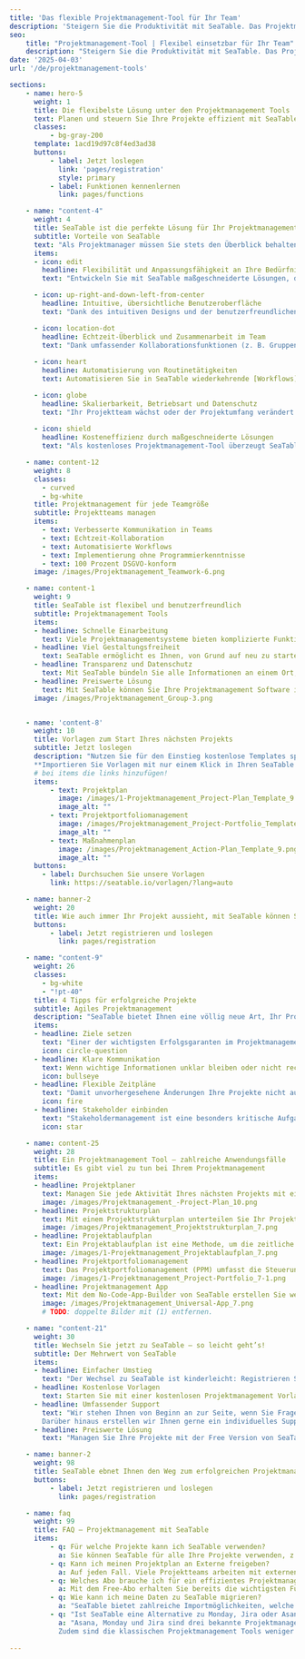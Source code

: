 ```yaml
---
title: 'Das flexible Projektmanagement-Tool für Ihr Team'
description: 'Steigern Sie die Produktivität mit SeaTable. Das Projektmanagement-Tool lässt sich in einfachen Schritten an Ihre Bedürfnisse anpassen.'
seo:
    title: "Projektmanagement-Tool | Flexibel einsetzbar für Ihr Team"
    description: "Steigern Sie die Produktivität mit SeaTable. Das Projektmanagement-Tool lässt sich in einfachen Schritten an Ihre Bedürfnisse anpassen"
date: '2025-04-03'
url: '/de/projektmanagement-tools'

sections:
    - name: hero-5
      weight: 1
      title: Die flexibelste Lösung unter den Projektmanagement Tools
      text: Planen und steuern Sie Ihre Projekte effizient mit SeaTable. Arbeiten Sie im Team kollaborativ in Echtzeit und **optimieren und automatisieren Sie Ihre Prozesse**. SeaTable bietet Ihnen alle Vorteile moderner Projektmanagement Tools, die Sie für eine gemeinsame Projektorganisation brauchen. 
      classes:
          - bg-gray-200
      template: 1acd19d97c8f4ed3ad38
      buttons:
          - label: Jetzt loslegen
            link: 'pages/registration'
            style: primary
          - label: Funktionen kennenlernen
            link: pages/functions

    - name: "content-4"
      weight: 4
      title: SeaTable ist die perfekte Lösung für Ihr Projektmanagement
      subtitle: Vorteile von SeaTable
      text: "Als Projektmanager müssen Sie stets den Überblick behalten, um komplexe Projekte effektiv zu steuern. Doch herkömmliche Software für Projektmanagement stößt oft an ihre Grenzen, besonders wenn es um agiles Projektmanagement geht. SeaTable bietet Ihnen ein hervorragendes Erlebnis, das mit folgenden Vorteilen punktet:"
      items:
      - icon: edit
        headline: Flexibilität und Anpassungsfähigkeit an Ihre Bedürfnisse
        text: "Entwickeln Sie mit SeaTable maßgeschneiderte Lösungen, die sich genau Ihren Bedürfnissen anpassen. Egal, ob Sie mit agilen Projektmanagement Methoden durchstarten oder den Überblick mit klassischen Gantt-Diagrammen behalten möchten: SeaTable bietet Ihnen die Freiheit, Ihre individuellen Vorstellungen von effizientem Projektmanagement zu verwirklichen."

      - icon: up-right-and-down-left-from-center
        headline: Intuitive, übersichtliche Benutzeroberfläche
        text: "Dank des intuitiven Designs und der benutzerfreundlichen Oberfläche bilden Sie Ihren Projektalltag schnell und effizient ab. Alle Daten sind übersichtlich in Tabellen strukturiert und lassen sich mit wenigen Klicks anschaulich in Kalendern, Organigrammen, Statistiken sowie auf Kanban-Boards und Zeitleisten visualisieren."

      - icon: location-dot
        headline: Echtzeit-Überblick und Zusammenarbeit im Team
        text: "Dank umfassender Kollaborationsfunktionen (z. B. Gruppen, Kommentare und Freigaben) greifen Ihre Prozesse ineinander und jeder weiß, was zu tun ist. In SeaTable bleiben Sie auf dem neuesten Stand – egal, ob es um die Zuweisung von Aufgaben, die Nachverfolgung von Fortschritten oder die gemeinsame Bearbeitung von Dokumenten geht."
      
      - icon: heart
        headline: Automatisierung von Routinetätigkeiten
        text: Automatisieren Sie in SeaTable wiederkehrende [Workflows]({{< relref "pages/industry-solutions/individual" >}}). So reduzieren Sie den manuellen Arbeitsaufwand und minimieren menschliche Fehler. Über die SeaTable API oder Automationsplattformen wie Zapier, Make und n8n können Sie zudem all Ihre Lieblingstools mit SeaTable integrieren.

      - icon: globe
        headline: Skalierbarkeit, Betriebsart und Datenschutz
        text: "Ihr Projektteam wächst oder der Projektumfang verändert sich? SeaTable wächst mit. Ganz gleich, wie groß Ihr Team oder wie komplex das Projekt wird: Dank unserer Cloud-Pakete können Sie beliebig skalieren. Ihre Daten werden dabei ausschließlich auf europäischen Servern gehostet und sind gemäß DSGVO geschützt."
      
      - icon: shield
        headline: Kosteneffizienz durch maßgeschneiderte Lösungen
        text: "Als kostenloses Projektmanagement-Tool überzeugt SeaTable mit seiner Kosteneffizienz und Flexibilität: Wählen Sie zwischen verschiedenen Modellen und passen Sie Ihre Projektmanagement Software an Ihr Projekt an. SeaTable Free ist dauerhaft kostenlos – Sie skalieren erst, wenn nötig."

    - name: content-12
      weight: 8
      classes: 
        - curved
        - bg-white
      title: Projektmanagement für jede Teamgröße
      subtitle: Projektteams managen
      items:
        - text: Verbesserte Kommunikation in Teams
        - text: Echtzeit-Kollaboration
        - text: Automatisierte Workflows
        - text: Implementierung ohne Programmierkenntnisse
        - text: 100 Prozent DSGVO-konform
      image: /images/Projektmanagement_Teamwork-6.png

    - name: content-1
      weight: 9
      title: SeaTable ist flexibel und benutzerfreundlich
      subtitle: Projektmanagement Tools
      items:
      - headline: Schnelle Einarbeitung
        text: Viele Projektmanagementsysteme bieten komplizierte Funktionen, die eher verwirren als helfen. SeaTable bietet eine intuitive Oberfläche, leicht nutzbare Vorlagen und sofortige Zugänglichkeit.
      - headline: Viel Gestaltungsfreiheit
        text: SeaTable ermöglicht es Ihnen, von Grund auf neu zu starten und Ihre Prozesse individuell zu gestalten. Sie erhalten alle nötigen Werkzeuge, um Ihr Projekt nach Ihren Vorstellungen zu entwickeln.
      - headline: Transparenz und Datenschutz
        text: Mit SeaTable bündeln Sie alle Informationen an einem Ort, arbeiten gemeinsam an Projekten und synchronisieren Änderungen in Echtzeit. So entsteht Transparenz für alle Projektbeteiligten. 
      - headline: Preiswerte Lösung
        text: Mit SeaTable können Sie Ihre Projektmanagement Software individuell konfigurieren. Sie zahlen nur für Funktionen, die Sie wirklich brauchen, oder nutzen die kostenlose Version, die Sie bei Bedarf upgraden können – transparent und fair.
      image: /images/Projektmanagement_Group-3.png


    - name: 'content-8'
      weight: 10
      title: Vorlagen zum Start Ihres nächsten Projekts
      subtitle: Jetzt loslegen
      description: "Nutzen Sie für den Einstieg kostenlose Templates speziell für das Projektmanagement. Ein kostenloser Online-Kurs hilft Ihnen Schritt für Schritt dabei, eine erste eigene Base zu erstellen. Erleben Sie, wie einfach Sie mit SeaTable die Verwaltung Ihrer Projekte auf das nächste Level bringen!
      **Importieren Sie Vorlagen mit nur einem Klick in Ihren SeaTable Account!**"
      # bei items die links hinzufügen!
      items:
          - text: Projektplan
            image: /images/1-Projektmanagement_Project-Plan_Template_9.png
            image_alt: ""
          - text: Projektportfoliomanagement
            image: /images/Projektmanagement_Project-Portfolio_Template_9.png
            image_alt: ""
          - text: Maßnahmenplan
            image: /images/Projektmanagement_Action-Plan_Template_9.png
            image_alt: ""
      buttons:
        - label: Durchsuchen Sie unsere Vorlagen
          link: https://seatable.io/vorlagen/?lang=auto

    - name: banner-2
      weight: 20
      title: Wie auch immer Ihr Projekt aussieht, mit SeaTable können Sie es realisieren
      buttons:
          - label: Jetzt registrieren und loslegen
            link: pages/registration

    - name: "content-9"
      weight: 26
      classes:
        - bg-white
        - "!pt-40"
      title: 4 Tipps für erfolgreiche Projekte
      subtitle: Agiles Projektmanagement
      description: "SeaTable bietet Ihnen eine völlig neue Art, Ihr Projektmanagement zu organisieren: Sie bedienen sich aus einem Software-Baukasten und stellen Ihren Projektplan und Ihre Prozesse nach Ihren eigenen Wünschen zusammen. Mit diesen 4 Tipps läuft Ihr nächstes Projekt in SeaTable reibungslos und erfolgreich:"
      items:
      - headline: Ziele setzen
        text: "Einer der wichtigsten Erfolgsgaranten im Projektmanagement ist, dass die Ziele des Projekts von Beginn an klar definiert sind. Daher sollten Sie alle Projektziele zu Beginn klären und mithilfe von Projektmanagement Tools wie SeaTable für alle sichtbar festhalten. Für eine übersichtliche Darstellung eignet sich zum Beispiel ein Projektstrukturplan."
        icon: circle-question
      - headline: Klare Kommunikation
        text: Wenn wichtige Informationen unklar bleiben oder nicht rechtzeitig alle Projektbeteiligten erreichen, kann dies zu Fehlern und Verzögerungen führen. Eine Projektmanagement Software wie SeaTable ermöglicht deshalb allen Stakeholdern einen transparenten Überblick über den aktuellen Projektstand, kollaboratives Arbeiten und direkte Kommunikation.
        icon: bullseye
      - headline: Flexible Zeitpläne
        text: "Damit unvorhergesehene Änderungen Ihre Projekte nicht aus der Bahn werfen, sollten Sie auf flexible Projektmanagement Tools setzen, in denen Sie Ihren Projektplan spontan ändern können. Mit SeaTable können Sie im Projektmanagement den Zeitplan flexibel anpassen, auf Ressourcenengpässe reagieren, Aufgaben umverteilen und dennoch das Ziel im Auge behalten."
        icon: fire
      - headline: Stakeholder einbinden
        text: "Stakeholdermanagement ist eine besonders kritische Aufgabe. In einem Projektmanagement Tool wie SeaTable können Sie Stakeholdern beschränkten Zugriff auf Ihre Projektdaten geben. Richten Sie Automatisierungen ein, um sie über wichtige Meilensteine zu informieren oder Reports zu versenden."
        icon: star

    - name: content-25
      weight: 28
      title: Ein Projektmanagement Tool – zahlreiche Anwendungsfälle
      subtitle: Es gibt viel zu tun bei Ihrem Projektmanagement
      items:
      - headline: Projektplaner
        text: Managen Sie jede Aktivität Ihres nächsten Projekts mit einem übersichtlichen Projektplaner. Mit der Projektplan Vorlage von SeaTable haben Sie das perfekte Projektplanungstool für große wie kleine Projekte.
        image: /images/Projektmanagement_-Project-Plan_10.png
      - headline: Projektstrukturplan
        text: Mit einem Projektstrukturplan unterteilen Sie Ihr Projekt in planbare Teilaufgaben und Arbeitspakete. Dank der Projektstrukturplanung Vorlage von SeaTable geht das kinderleicht.
        image: /images/Projektmanagement_Projektstrukturplan_7.png
      - headline: Projektablaufplan
        text: Ein Projektablaufplan ist eine Methode, um die zeitliche Abfolge der Aktivitäten in einem Projekt zu visualisieren. In SeaTable können Sie dafür das Timeline-Plugin nutzen.
        image: /images/1-Projektmanagement_Projektablaufplan_7.png
      - headline: Projektportfoliomanagement
        text: Das Projektportfoliomanagement (PPM) umfasst die Steuerung aller Projekte einer Organisation. Projekt Portfolio Management ist datenintensiv und erfordert die Auswertung vieler Projekte.
        image: /images/1-Projektmanagement_Project-Portfolio_7-1.png
      - headline: Projektmanagement App
        text: Mit dem No-Code-App-Builder von SeaTable erstellen Sie webbasierte Apps – ganz ohne Programmierkenntnisse. In einer solchen Projekt Management App oder Projektplanungs App können Sie genau steuern, wer welche Daten sehen kann und wie diese visualisiert werden.
        image: /images/Projektmanagement_Universal-App_7.png
        # TODO: doppelte Bilder mit (1) entfernen.

    - name: "content-21"
      weight: 30
      title: Wechseln Sie jetzt zu SeaTable – so leicht geht’s!
      subtitle: Der Mehrwert von SeaTable
      items:
      - headline: Einfacher Umstieg
        text: "Der Wechsel zu SeaTable ist kinderleicht: Registrieren Sie sich einfach mit Ihrer E-Mail-Adresse und legen Sie direkt los – ohne Kreditkarte, ohne versteckte Kosten!<br><br>SeaTable bietet zahlreiche Importmöglichkeiten, welche die Migration Ihrer Daten und den Umstieg von Ihren bisherigen Projektmanagement Tools einfach machen."
      - headline: Kostenlose Vorlagen
        text: Starten Sie mit einer kostenlosen Projektmanagement Vorlage und überzeugen Sie sich selbst von SeaTables Leistungsfähigkeit und Flexibilität! Sie werden schnell merken, wie SeaTable Ihr Projektmanagement auf ein neues Level heben kann. Laden Sie Ihre eigenen Daten hoch und innerhalb kürzester Zeit ist Ihr neues Projektmanagementsystem einsatzbereit.
      - headline: Umfassender Support
        text: "Wir stehen Ihnen von Beginn an zur Seite, wenn Sie Fragen rund um unser kostenloses Projektmanagement-Tool haben: Nutzen Sie über 350 Hilfeartikel, den Online-Kurs für Einsteiger, YouTube-Tutorials oder unser Community-Forum.
        Darüber hinaus erstellen wir Ihnen gerne ein individuelles Support-Angebot, damit Sie das volle Potenzial von SeaTable bei Ihren Projekten ausschöpfen können."
      - headline: Preiswerte Lösung
        text: "Managen Sie Ihre Projekte mit der Free Version von SeaTable komplett kostenlos – oder skalieren Sie SeaTable ganz nach Ihren Anforderungen: Wenn Sie erweiterte Funktionen oder mehr Speicherkapazitäten für Ihre Projekte benötigen, können Sie einfach auf eine kostengünstige Premium-Version upgraden."

    - name: banner-2
      weight: 98
      title: SeaTable ebnet Ihnen den Weg zum erfolgreichen Projektmanagement
      buttons:
          - label: Jetzt registrieren und loslegen
            link: pages/registration

    - name: faq
      weight: 99
      title: FAQ – Projektmanagement mit SeaTable
      items:
          - q: Für welche Projekte kann ich SeaTable verwenden?
            a: Sie können SeaTable für alle Ihre Projekte verwenden, z. B. Software Projekte, Bauprojekte oder Produktentwicklungen. Dank der flexiblen Spaltentypen und der vielfältigen Visualisierungsmöglichkeiten ist SeaTable die perfekte Lösung für jede Herausforderung, der sich ein Projektmanager stellen muss.
          - q: Kann ich meinen Projektplan an Externe freigeben?
            a: Auf jeden Fall. Viele Projektteams arbeiten mit externen Stakeholdern entweder über eine Projektmanagement App oder direkt in SeaTable zusammen. In beiden Fällen legen Sie mithilfe von Freigaben und Berechtigungen fest, wer auf welche Inhalte zugreifen darf.
          - q: Welches Abo brauche ich für ein effizientes Projektmanagement?
            a: Mit dem Free-Abo erhalten Sie bereits die wichtigsten Funktionen für kleinere Projekte und Teams. Mit dem Plus-Abo wird die Zusammenarbeit mit externen Stakeholdern dank der erweiterten Freigabe-Optionen deutlich einfacher und die höheren Speicherlimits erlauben es Ihnen, größere Projekte zu betreuen. Im Enterprise-Abo kommen schließlich noch Automationen, erweitertes Customizing und der Big-Data-Speicher für datenintensive Projekte hinzu.
          - q: Wie kann ich meine Daten zu SeaTable migrieren?
            a: "SeaTable bietet zahlreiche Importmöglichkeiten, welche die Migration Ihrer Daten und den Umstieg von Ihren bisherigen Projektmanagement Tools einfach machen. Laden Sie Ihre bestehenden Daten hoch und innerhalb kürzester Zeit ist Ihr neues Projektmanagementsystem einsatzbereit. Dank der intuitiven, grafischen Benutzeroberfläche werden Sie sich schnell zurechtfinden."
          - q: "Ist SeaTable eine Alternative zu Monday, Jira oder Asana?"
            a: "Asana, Monday und Jira sind drei bekannte Projektmanagement Tools, auf die viele Teams aus aller Welt zurückgreifen. Wenn Sie sich nun fragen, ob diese Projektmanagement Tools kostenlos sind, lautet die Antwort – bis auf stark funktionseingeschränkte Versionen – nein. Im Gegensatz zu SeaTable müssen Sie gerade bei größeren Teams hohe Kosten in Kauf nehmen, da pro Nutzer und Monat direkt zweistellige Beträge anfallen. Wenn Sie mit Monday, Jira oder Asana Projektmanagement betreiben wollen, kann es also richtig teuer werden. SeaTable hingegen überzeugt durch das umfangreiche Free Abo auch als das kostenlose Projektmanagement Tool für Teams jeder Größe.
            Zudem sind die klassischen Projektmanagement Tools weniger intuitiv als SeaTable. Dies gilt insbesondere für kostenlose Projektmanagement Tools. Die Fülle an Funktionen kann auf Einsteiger überfordernd wirken, vor allem wenn Sie in Monday Ihr Projektmanagement abbilden möchten. Jira ist besonders auf Software-Projekte und agiles Projektmanagement nach Scrum spezialisiert, was bereits viele Kenntnisse voraussetzt. Dadurch, dass die meisten Projektbeteiligten dieses Wissen erst erwerben müssen, erfordert die Einarbeitung relativ viel Zeit, wohingegen Sie mit SeaTable direkt starten können. Asana und Jira sind im Vergleich zu SeaTable außerdem weniger flexibel und nicht für datenintensive Projekte zu empfehlen. Lesen Sie mehr dazu in unserem [Blog]({{< relref \"posts\" >}})."
          
---
```

